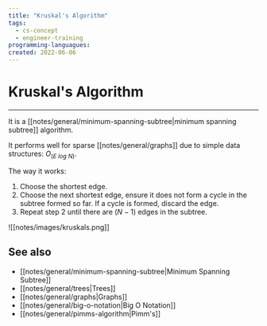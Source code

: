 ```yaml
---
title: "Kruskal's Algorithm"
tags:
  - cs-concept
  - engineer-training
programming-languagues:
created: 2022-06-06
---
```

# Kruskal's Algorithm
---
It is a [[notes/general/minimum-spanning-subtree|minimum spanning subtree]] algorithm.

It performs well for sparse [[notes/general/graphs]] due to simple data structures: $O_(E\ log\ N)$.

The way it works:
1. Choose the shortest edge.
2. Choose the next shortest edge, ensure it does not form a cycle in the subtree formed so far. If a cycle is formed, discard the edge.
3. Repeat step 2 until there are $(N-1)$ edges in the subtree.

![[notes/images/kruskals.png]]

## See also
- [[notes/general/minimum-spanning-subtree|Minimum Spanning Subtree]]
- [[notes/general/trees|Trees]]
- [[notes/general/graphs|Graphs]]
- [[notes/general/big-o-notation|Big O Notation]]
- [[notes/general/pimms-algorithm|Pimm's]]
